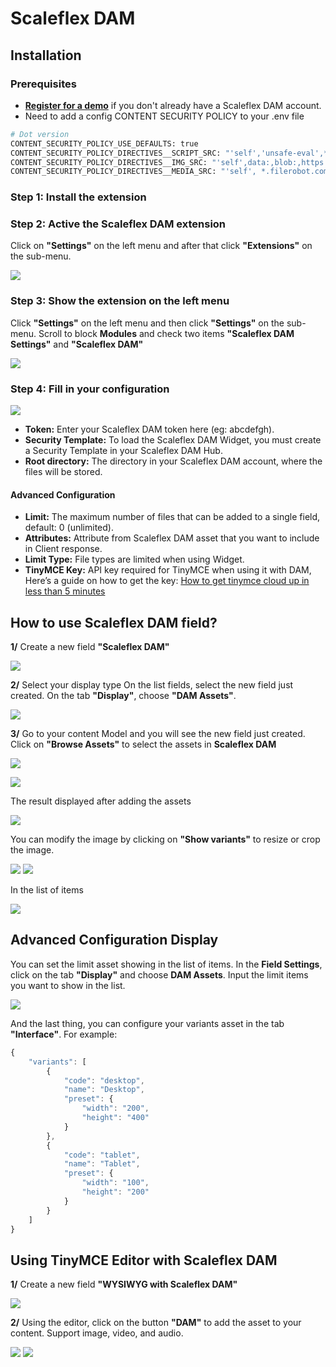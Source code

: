 # Scaleflex DAM
## Installation
### Prerequisites
* [**Register for a demo**](https://www.scaleflex.com/request-a-demo) if you don't already have a Scaleflex DAM account.
* Need to add a config CONTENT SECURITY POLICY to your .env file
```dockerfile
# Dot version
CONTENT_SECURITY_POLICY_USE_DEFAULTS: true
CONTENT_SECURITY_POLICY_DIRECTIVES__SCRIPT_SRC: "'self','unsafe-eval',*.scaleflex.com,cdn.tiny.cloud"
CONTENT_SECURITY_POLICY_DIRECTIVES__IMG_SRC: "'self',data:,blob:,https://raw.githubusercontent.com,https://avatars.githubusercontent.com,*.filerobot.com,*.tinymce.com"
CONTENT_SECURITY_POLICY_DIRECTIVES__MEDIA_SRC: "'self', *.filerobot.com"
```
### Step 1: Install the extension
### Step 2: Active the Scaleflex DAM extension
Click on **"Settings"** on the left menu and after that click **"Extensions"** on the sub-menu.

![](https://raw.githubusercontent.com/scaleflex/directus-extension-scaleflex-dam/master/docs/1.png)

### Step 3: Show the extension on the left menu
Click **"Settings"** on the left menu and then click **"Settings"** on the sub-menu.
Scroll to block **Modules** and check two items **"Scaleflex DAM Settings"** and **"Scaleflex DAM"**

![](https://raw.githubusercontent.com/scaleflex/directus-extension-scaleflex-dam/master/docs/2.png)

### Step 4: Fill in your configuration

![](https://raw.githubusercontent.com/scaleflex/directus-extension-scaleflex-dam/master/docs/3.1.webp)

* **Token:** Enter your Scaleflex DAM token here (eg: abcdefgh).
* **Security Template:** To load the Scaleflex DAM Widget, you must create a Security Template in your Scaleflex DAM Hub.
* **Root directory:**  The directory in your Scaleflex DAM account, where the files will be stored.

#### Advanced Configuration
* **Limit:** The maximum number of files that can be added to a single field, default: 0 (unlimited).
* **Attributes:** Attribute from Scaleflex DAM asset that you want to include in Client response.
* **Limit Type:** File types are limited when using Widget.
* **TinyMCE Key:** API key required for TinyMCE when using it with DAM, Here’s a guide on how to get the key: [How to get tinymce cloud up in less than 5 minutes](https://www.tiny.cloud/blog/how-to-get-tinymce-cloud-up-in-less-than-5-minutes/)

## How to use Scaleflex DAM field?
**1/** Create a new field **"Scaleflex DAM"**

![](https://raw.githubusercontent.com/scaleflex/directus-extension-scaleflex-dam/master/docs/4.png)

**2/** Select your display type
On the list fields, select the new field just created. On the tab **"Display"**, choose **"DAM Assets"**.

![](https://raw.githubusercontent.com/scaleflex/directus-extension-scaleflex-dam/master/docs/5.png)

**3/** Go to your content Model and you will see the new field just created. Click on **"Browse Assets"** to select the assets in **Scaleflex DAM**

![](https://raw.githubusercontent.com/scaleflex/directus-extension-scaleflex-dam/master/docs/6.png)

![](https://raw.githubusercontent.com/scaleflex/directus-extension-scaleflex-dam/master/docs/7.png)

The result displayed after adding the assets

![](https://raw.githubusercontent.com/scaleflex/directus-extension-scaleflex-dam/master/docs/8.png)

You can modify the image by clicking on **"Show variants"** to resize or crop the image.

![](https://raw.githubusercontent.com/scaleflex/directus-extension-scaleflex-dam/master/docs/9.webp) ![](https://raw.githubusercontent.com/scaleflex/directus-extension-scaleflex-dam/master/docs/10.webp)

In the list of items

![](https://raw.githubusercontent.com/scaleflex/directus-extension-scaleflex-dam/master/docs/11.png)

## Advanced Configuration Display
You can set the limit asset showing in the list of items.
In the **Field Settings**, click on the tab **"Display"** and choose **DAM Assets**. Input the limit items you want to show in the list.

![](https://raw.githubusercontent.com/scaleflex/directus-extension-scaleflex-dam/master/docs/12.png)

And the last thing, you can configure your variants asset in the tab **"Interface"**. For example:

```javascript
{
    "variants": [
        {
            "code": "desktop",
            "name": "Desktop",
            "preset": {
                "width": "200",
                "height": "400"
            }
        },
        {
            "code": "tablet",
            "name": "Tablet",
            "preset": {
                "width": "100",
                "height": "200"
            }
        }
    ]
}
```

## Using TinyMCE Editor with Scaleflex DAM
**1/** Create a new field **"WYSIWYG with Scaleflex DAM"**

![](https://raw.githubusercontent.com/scaleflex/directus-extension-scaleflex-dam/master/docs/13.png)

**2/** Using the editor, click on the button **"DAM"** to add the asset to your content.
Support image, video, and audio.

![](https://raw.githubusercontent.com/scaleflex/directus-extension-scaleflex-dam/master/docs/14.webp)
![](https://raw.githubusercontent.com/scaleflex/directus-extension-scaleflex-dam/master/docs/15.webp)
